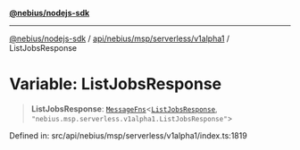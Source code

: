 [**@nebius/nodejs-sdk**](../../../../../../README.md)

***

[@nebius/nodejs-sdk](../../../../../../README.md) / [api/nebius/msp/serverless/v1alpha1](../README.md) / ListJobsResponse

# Variable: ListJobsResponse

> **ListJobsResponse**: [`MessageFns`](../../../../../../runtime/protos/core/interfaces/MessageFns.md)\<[`ListJobsResponse`](../interfaces/ListJobsResponse.md), `"nebius.msp.serverless.v1alpha1.ListJobsResponse"`\>

Defined in: src/api/nebius/msp/serverless/v1alpha1/index.ts:1819
